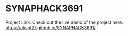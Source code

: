 # SYNAPHACK3691
Project Link:
Check out the live demo of the project here: https://aksht27.github.io/SYNAPHACK3691/
